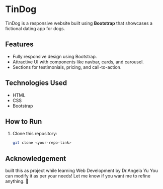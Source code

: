 # TinDog

TinDog is a responsive website built using **Bootstrap** that showcases a fictional dating app for dogs.

## Features
- Fully responsive design using Bootstrap.
- Attractive UI with components like navbar, cards, and carousel.
- Sections for testimonials, pricing, and call-to-action.

## Technologies Used
- HTML
- CSS
- Bootstrap

## How to Run
1. Clone this repository:
   ```sh
   git clone <your-repo-link>

## Acknowledgement
built this as project while learning Web Development by Dr.Angela Yu
You can modify it as per your needs! Let me know if you want me to refine anything. 🚀
